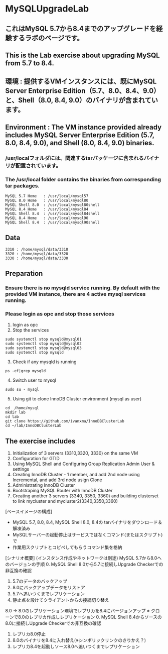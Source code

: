# MySQLUpgradeLab
## これはMySQL 5.7から8.4までのアップグレードを経験するラボのページです。
## This is the Lab exercise about upgrading MySQL from 5.7 to 8.4.
##
## 環境 : 提供するVMインスタンスには、既にMySQL Server Enterprise Edition（5.7、8.0、8.4、9.0）と、Shell（8.0, 8.4, 9.0）のバイナリが含まれています。
## Environment : The VM instance provided already includes MySQL Server Enterprise Edition (5.7, 8.0, 8.4, 9.0), and Shell (8.0, 8.4, 9.0) binaries.
### /usr/localフォルダには、関連するtarパッケージに含まれるバイナリが配置されています。
### The /usr/local folder contains the binaries from corresponding tar packages.  
	MySQL 5.7 Home   : /usr/local/mysql57
	MySQL 8.0 Home   : /usr/local/mysql80
	MySQL Shell 8.0  : /usr/local/mysql80shell
 	MySQL 8.4 Home   : /usr/local/mysql84
	MySQL Shell 8.4  : /usr/local/mysql84shell
 	MySQL 8.4 Home   : /usr/local/mysql90
	MySQL Shell 8.4  : /usr/local/mysql90shell

## Data
	3310 : /home/mysql/data/3310
	3320 : /home/mysql/data/3320
	3330 : /home/mysql/data/3330

## Preparation
### Ensure there is no mysqld service running.  By default with the provided VM instance, there are 4 active mysql services running.
### Please login as opc and stop those services
1. login as opc
2. Stop the services
```
sudo systemctl stop mysqld@mysql01
sudo systemctl stop mysqld@mysql02
sudo systemctl stop mysqld@mysql03
sudo systemctl stop mysqld
```

3. Check if any mysqld is running
```
ps -ef|grep mysqld
```

4. Switch user to mysql
```
sudo su - mysql
```

5. Using git to clone InnoDB Cluster environment (mysql as user)
```
cd  /home/mysql
mkdir lab
cd lab
git clone https://github.com/ivanxma/InnoDBClusterLab
cd ~/lab/InnoDBClusterLab
```


## The exercise includes



1. Initialization of 3 servers (3310,3320, 3330) on the same VM
2. Configuration for GTID
3. Using MySQL Shell and  Configuring Group Replication Admin User & settings 
4. Creating InnoDB Cluster - 1 member, and add 2nd node using Incremental, and add 3rd node usign Clone
5. Administrating InnoDB Cluster
6. Bootstraping MySQL Router with InnoDB Cluster
7. Creating another 3 servers (3340, 3350, 3360) and building clusterset to link mycluster and mycluster2(3340,3350,3360)

[ベースイメージの構成]
- MySQL 5.7, 8.0, 8.4, MySQL Shell 8.0, 8.4の
   tarバイナリをダウンロード＆解凍済み
- MySQLサーバーの起動停止はサービスではなくコマンド(またはスクリプト)で
- 作業用スクリプトとコピペしてもらうコマンド集を格納

[シナリオ概要] (インスタンス作成やネットワークは別途)
MySQL 5.7から8.0へのバージョンの手順
0. MySQL Shell 8.0から5.7に接続しUpgrade Checkerでの非互換の確認
1. 5.7のデータのバックアップ
2. 8.0にバックアップデータをリストア
3. 5.7へ追いつくまでレプリケーション
4. 静止点を設けてクライアントからの接続切り替え

8.0 -> 8.0のレプリケーション環境でレプリカを8.4にバージョンアップ
※ クローンで8.0のレプリカ作成しレプリケーション
0. MySQL Shell 8.4からソースの8.0に接続しUpgrade Checkerでの非互換の確認
1. レプリカ8.0停止
2. 8.0のバイナリを8.4に入れ替え(※シンボリックリンクのきりかえ？)
3. レプリカ8.4を起動しソース8.0へ追いつくまでレプリケーション
